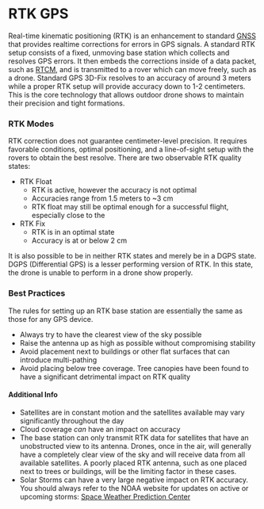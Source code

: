 # RTK GPS

Real-time kinematic positioning (RTK) is an enhancement to standard [GNSS](https://wiki.droneshow.software/index.php?title=GNSS\&action=edit\&redlink=1) that provides realtime corrections for errors in GPS signals. A standard RTK setup consists of a fixed, unmoving base station which collects and resolves GPS errors. It then embeds the corrections inside of a data packet, such as [RTCM](rtcm.md), and is transmitted to a rover which can move freely, such as a drone. Standard GPS 3D-Fix resolves to an accuracy of around 3 meters while a proper RTK setup will provide accuracy down to 1-2 centimeters. This is the core technology that allows outdoor drone shows to maintain their precision and tight formations.

### RTK Modes

RTK correction does not guarantee centimeter-level precision. It requires favorable conditions, optimal positioning, and a line-of-sight setup with the rovers to obtain the best resolve. There are two observable RTK quality states:

* RTK Float
  * RTK is active, however the accuracy is not optimal
  * Accuracies range from 1.5 meters to \~3 cm
  * RTK float may still be optimal enough for a successful flight, especially close to the
* RTK Fix
  * RTK is in an optimal state
  * Accuracy is at or below 2 cm

It is also possible to be in neither RTK states and merely be in a DGPS state. DGPS (Differential GPS) is a lesser performing version of RTK. In this state, the drone is unable to perform in a drone show properly.

### Best Practices

The rules for setting up an RTK base station are essentially the same as those for any GPS device.

* Always try to have the clearest view of the sky possible
* Raise the antenna up as high as possible without compromising stability
* Avoid placement next to buildings or other flat surfaces that can introduce multi-pathing
* Avoid placing below tree coverage. Tree canopies have been found to have a significant detrimental impact on RTK quality

#### Additional Info

* Satellites are in constant motion and the satellites available may vary significantly throughout the day
* Cloud coverage _can_ have an impact on accuracy
* The base station can only transmit RTK data for satellites that have an unobstructed view to its antenna. Drones, once in the air, will generally have a completely clear view of the sky and will receive data from all available satellites. A poorly placed RTK antenna, such as one placed next to trees or buildings, will be the limiting factor in these cases.
* Solar Storms can have a very large negative impact on RTK accuracy. You should always refer to the NOAA website for updates on active or upcoming storms: [Space Weather Prediction Center](https://www.swpc.noaa.gov/)
